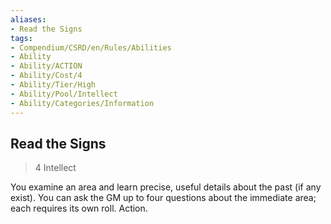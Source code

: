 ```yaml
---
aliases:
- Read the Signs
tags:
- Compendium/CSRD/en/Rules/Abilities
- Ability
- Ability/ACTION
- Ability/Cost/4
- Ability/Tier/High
- Ability/Pool/Intellect
- Ability/Categories/Information
---
```


  
## Read the Signs  
>4  Intellect  
  
You examine an area and learn precise, useful details about the past (if any exist). You can ask the GM up to four questions about the immediate area; each requires its own roll. Action.